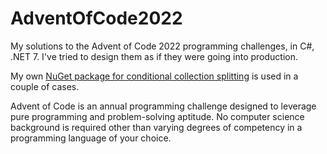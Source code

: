 # AdventOfCode2022
My solutions to the Advent of Code 2022 programming challenges, in C#, .NET 7. I've tried to design them as if they were going into production.

My own [NuGet package for conditional collection splitting]([https://github.com/SawNaw/EnumerableSplit](https://www.nuget.org/packages/SawNaw.LinqExtensions.EnumerableSplit/)) is used in a couple of cases.

Advent of Code is an annual programming challenge designed to leverage pure programming and problem-solving aptitude. No computer science background is required other than varying degrees of competency in a programming language of your choice. 
